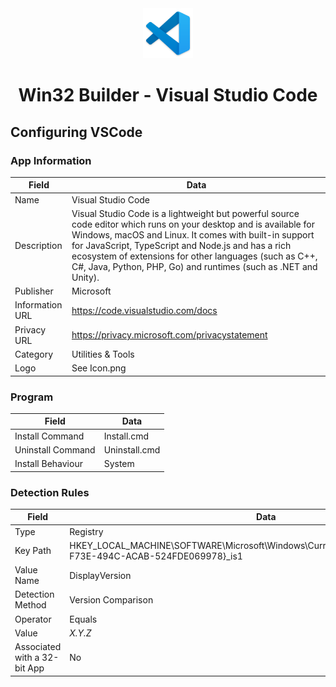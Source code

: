 <div align="center">
  <a href="https://github.com/ALARP-Solutions/WIN32-VSCODE">
    <img src="Icon.png" alt="Logo" width="80" height="80">
  </a>
  <h1>Win32 Builder - Visual Studio Code</h1>
</div>

## Configuring VSCode

### App Information
| Field | Data |
| --- | --- |
| Name | Visual Studio Code |
| Description | Visual Studio Code is a lightweight but powerful source code editor which runs on your desktop and is available for Windows, macOS and Linux. It comes with built-in support for JavaScript, TypeScript and Node.js and has a rich ecosystem of extensions for other languages (such as C++, C#, Java, Python, PHP, Go) and runtimes (such as .NET and Unity). |
| Publisher | Microsoft |
| Information URL | https://code.visualstudio.com/docs |
| Privacy URL | https://privacy.microsoft.com/privacystatement |
| Category | Utilities & Tools |
| Logo | See Icon.png |

### Program

| Field | Data |
| --- | --- |
| Install Command | Install.cmd |
| Uninstall Command | Uninstall.cmd |
| Install Behaviour | System |

### Detection Rules

| Field | Data |
| --- | --- |
| Type | Registry |
| Key Path | HKEY_LOCAL_MACHINE\SOFTWARE\Microsoft\Windows\CurrentVersion\Uninstall\{EA457B21-F73E-494C-ACAB-524FDE069978}_is1 |
| Value Name | DisplayVersion |
| Detection Method | Version Comparison |
| Operator | Equals |
| Value | _X.Y.Z_ |
| Associated with a 32-bit App | No |

